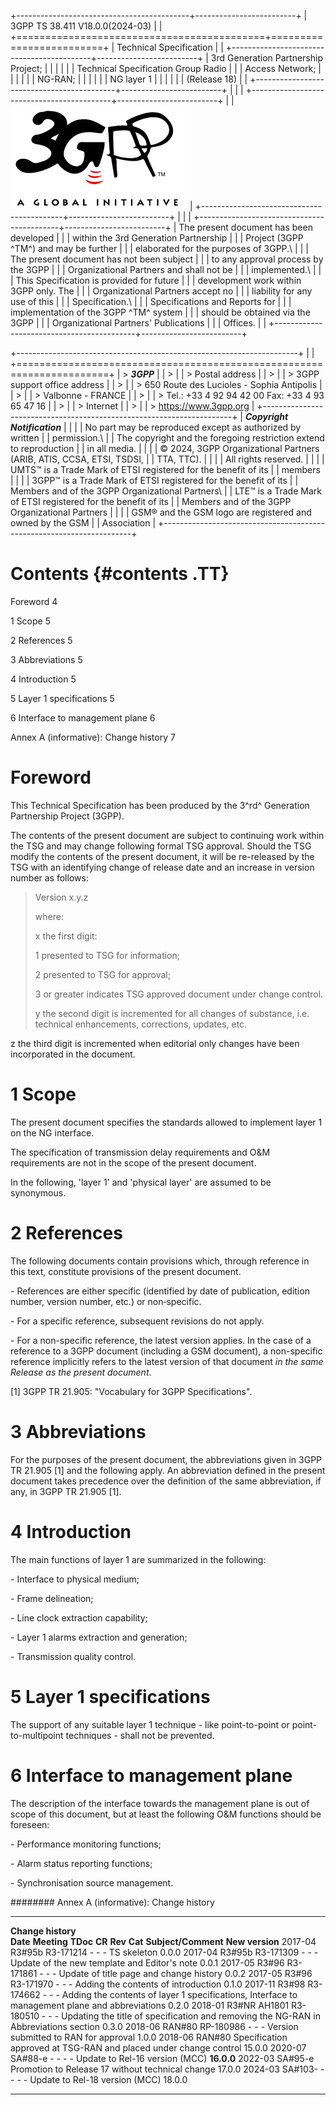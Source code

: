 +-------------------------------------------+-------------------------+
| 3GPP TS 38.411 V18.0.0(2024-03)           |                         |
+===========================================+=========================+
| Technical Specification                   |                         |
+-------------------------------------------+-------------------------+
| 3rd Generation Partnership Project;       |                         |
|                                           |                         |
| Technical Specification Group Radio       |                         |
| Access Network;                           |                         |
|                                           |                         |
| NG-RAN;                                   |                         |
|                                           |                         |
| NG layer 1                                |                         |
|                                           |                         |
| (Release 18)                              |                         |
+-------------------------------------------+-------------------------+
|                                           |                         |
+-------------------------------------------+-------------------------+
|                                           | ![](./media/image2.png) |
+-------------------------------------------+-------------------------+
|                                           |                         |
+-------------------------------------------+-------------------------+
| The present document has been developed   |                         |
| within the 3rd Generation Partnership     |                         |
| Project (3GPP ^TM^) and may be further    |                         |
| elaborated for the purposes of 3GPP.\     |                         |
| The present document has not been subject |                         |
| to any approval process by the 3GPP       |                         |
| Organizational Partners and shall not be  |                         |
| implemented.\                             |                         |
| This Specification is provided for future |                         |
| development work within 3GPP only. The    |                         |
| Organizational Partners accept no         |                         |
| liability for any use of this             |                         |
| Specification.\                           |                         |
| Specifications and Reports for            |                         |
| implementation of the 3GPP ^TM^ system    |                         |
| should be obtained via the 3GPP           |                         |
| Organizational Partners\' Publications    |                         |
| Offices.                                  |                         |
+-------------------------------------------+-------------------------+

+----------------------------------------------------------------------+
|                                                                      |
+======================================================================+
| > ***3GPP***                                                         |
| >                                                                    |
| > Postal address                                                     |
| >                                                                    |
| > 3GPP support office address                                        |
| >                                                                    |
| > 650 Route des Lucioles - Sophia Antipolis                          |
| >                                                                    |
| > Valbonne - FRANCE                                                  |
| >                                                                    |
| > Tel.: +33 4 92 94 42 00 Fax: +33 4 93 65 47 16                     |
| >                                                                    |
| > Internet                                                           |
| >                                                                    |
| > https://www.3gpp.org                                               |
+----------------------------------------------------------------------+
| ***Copyright Notification***                                         |
|                                                                      |
| No part may be reproduced except as authorized by written            |
| permission.\                                                         |
| The copyright and the foregoing restriction extend to reproduction   |
| in all media.                                                        |
|                                                                      |
| © 2024, 3GPP Organizational Partners (ARIB, ATIS, CCSA, ETSI, TSDSI, |
| TTA, TTC).                                                           |
|                                                                      |
| All rights reserved.                                                 |
|                                                                      |
| UMTS™ is a Trade Mark of ETSI registered for the benefit of its      |
| members                                                              |
|                                                                      |
| 3GPP™ is a Trade Mark of ETSI registered for the benefit of its      |
| Members and of the 3GPP Organizational Partners\                     |
| LTE™ is a Trade Mark of ETSI registered for the benefit of its       |
| Members and of the 3GPP Organizational Partners                      |
|                                                                      |
| GSM® and the GSM logo are registered and owned by the GSM            |
| Association                                                          |
+----------------------------------------------------------------------+

 Contents {#contents .TT}
========

Foreword 4

1 Scope 5

2 References 5

3 Abbreviations 5

4 Introduction 5

5 Layer 1 specifications 5

6 Interface to management plane 6

Annex A (informative): Change history 7

 Foreword
========

This Technical Specification has been produced by the 3^rd^ Generation
Partnership Project (3GPP).

The contents of the present document are subject to continuing work
within the TSG and may change following formal TSG approval. Should the
TSG modify the contents of the present document, it will be re-released
by the TSG with an identifying change of release date and an increase in
version number as follows:

> Version x.y.z
>
> where:
>
> x the first digit:
>
> 1 presented to TSG for information;
>
> 2 presented to TSG for approval;
>
> 3 or greater indicates TSG approved document under change control.
>
> y the second digit is incremented for all changes of substance, i.e.
> technical enhancements, corrections, updates, etc.

z the third digit is incremented when editorial only changes have been
incorporated in the document.

 1 Scope
=======

The present document specifies the standards allowed to implement layer
1 on the NG interface.

The specification of transmission delay requirements and O&M
requirements are not in the scope of the present document.

In the following, \'layer 1\' and \'physical layer\' are assumed to be
synonymous.

2 References
============

The following documents contain provisions which, through reference in
this text, constitute provisions of the present document.

\- References are either specific (identified by date of publication,
edition number, version number, etc.) or non‑specific.

\- For a specific reference, subsequent revisions do not apply.

\- For a non-specific reference, the latest version applies. In the case
of a reference to a 3GPP document (including a GSM document), a
non-specific reference implicitly refers to the latest version of that
document *in the same Release as the present document*.

\[1\] 3GPP TR 21.905: \"Vocabulary for 3GPP Specifications\".

3 Abbreviations
===============

For the purposes of the present document, the abbreviations given in
3GPP TR 21.905 \[1\] and the following apply. An abbreviation defined in
the present document takes precedence over the definition of the same
abbreviation, if any, in 3GPP TR 21.905 \[1\].

4 Introduction
==============

The main functions of layer 1 are summarized in the following:

\- Interface to physical medium;

\- Frame delineation;

\- Line clock extraction capability;

\- Layer 1 alarms extraction and generation;

\- Transmission quality control.

5 Layer 1 specifications
========================

The support of any suitable layer 1 technique - like point-to-point or
point-to-multipoint techniques - shall not be prevented.

6 Interface to management plane
===============================

The description of the interface towards the management plane is out of
scope of this document, but at least the following O&M functions should
be foreseen:

\- Performance monitoring functions;

\- Alarm status reporting functions;

\- Synchronisation source management.

########  Annex A (informative): Change history

  -------------------- --------------- ----------- -------- --------- --------- ------------------------------------------------------------------------------------------------ -----------------
  **Change history**                                                                                                                                                             
  **Date**             **Meeting**     **TDoc**    **CR**   **Rev**   **Cat**   **Subject/Comment**                                                                              **New version**
  2017-04              R3\#95b         R3-171214   \-       \-        \-        TS skeleton                                                                                      0.0.0
  2017-04              R3\#95b         R3-171309   \-       \-        \-        Update of the new template and Editor\'s note                                                    0.0.1
  2017-05              R3\#96          R3-171861   \-       \-        \-        Update of title page and change history                                                          0.0.2
  2017-05              R3\#96          R3-171970   \-       \-        \-        Adding the contents of introduction                                                              0.1.0
  2017-11              R3\#98          R3-174662   \-       \-        \-        Adding the contents of layer 1 specifications, Interface to management plane and abbreviations   0.2.0
  2018-01              R3\#NR AH1801   R3-180510   \-       \-        \-        Updating the title of specification and removing the NG-RAN in Abbreviations section             0.3.0
  2018-06              RAN\#80         RP-180986   \-       \-        \-        Version submitted to RAN for approval                                                            1.0.0
  2018-06              RAN\#80                                                  Specification approved at TSG-RAN and placed under change control                                15.0.0
  2020-07              SA\#88-e        \-          \-       \-        \-        Update to Rel-16 version (MCC)                                                                   **16.0.0**
  2022-03              SA\#95-e                                                 Promotion to Release 17 without technical change                                                 17.0.0
  2024-03              SA\#103-        \-          \-       \-        \-        Update to Rel-18 version (MCC)                                                                   18.0.0
  -------------------- --------------- ----------- -------- --------- --------- ------------------------------------------------------------------------------------------------ -----------------
